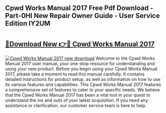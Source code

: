 ## Cpwd Works Manual 2017 Free Pdf Download - Part-0HI New Repair Owner Guide - User Service Edition IY2UM

# <h2><a href="http://bc65464.oget.top/?id=Cpwd+Works+Manual+2017">🔗Download New 👉🔴 Cpwd Works Manual 2017</a></h2>

[![Cpwd Works Manual 2017 new download](https://i.imgur.com/5g1atiW.png)](http://bc65464.oget.top/?id=Cpwd+Works+Manual+2017)
Welcome to the Cpwd Works Manual 2017 user manual, your one-stop resource for understanding and using your new product. Before you begin using your Cpwd Works Manual 2017, please take a moment to read this manual carefully. It contains detailed instructions for product setup, as well as information on how to use its various features and capabilities. This Cpwd Works Manual 2017 features a comprehensive set of features to cater to your specific needs. We believe that the Cpwd Works Manual 2017 has been a vital tool in your quest to understand the ins and outs of your latest acquisition. If you need any assistance or clarification, our customer service team is here to help.
